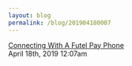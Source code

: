 ```yaml
---
layout: blog
permalink: /blog/201904180007
---
```


<a href=" https://www.youtube.com/watch?v=F0h766EQUIA">
Connecting With A Futel Pay Phone                    </a>

<div id="footer">
<span id="timestamp"> April 18th, 2019 12:07am </span>
</div>
